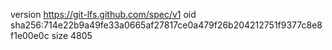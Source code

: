 version https://git-lfs.github.com/spec/v1
oid sha256:714e22b9a49fe33a0665af27817ce0a479f26b204212751f9377c8e8f1e00e0c
size 4805
